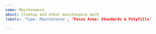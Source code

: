 ```yaml
---
name: Maintenance
about: Cleanup and other maintenance work
labels: 'Type: Maintenance', 'Focus Area: Standards & Polyfills'

---
```

